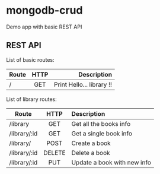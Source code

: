 # mongodb-crud
Demo app with basic REST API

## REST API

List of basic routes:

| Route            | HTTP          | Description      |
| ------------- |:-------------:| ----------------:|
| /    | GET           | Print Hello... library !!     |

List of library routes:

| Route             | HTTP          | Description      |
| -------------     |:-------------:| :----------------|
| /library          |GET            | Get all the books info    |
| /library/:id      |GET            | Get a single book info     |
| /library/         |POST           | Create a book|
| /library/:id      |DELETE         | Delete a book|
| /library/:id      |PUT            | Update a book with new info |
